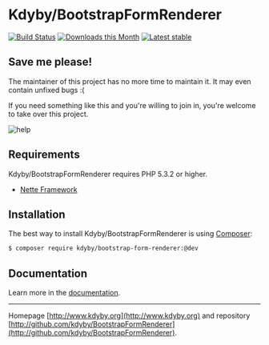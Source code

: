 Kdyby/BootstrapFormRenderer
======

[![Build Status](https://travis-ci.org/Kdyby/BootstrapFormRenderer.svg?branch=master)](https://travis-ci.org/Kdyby/BootstrapFormRenderer)
[![Downloads this Month](https://img.shields.io/packagist/dm/kdyby/bootstrap-form-renderer.svg)](https://packagist.org/packages/kdyby/bootstrap-form-renderer)
[![Latest stable](https://img.shields.io/packagist/v/kdyby/bootstrap-form-renderer.svg)](https://packagist.org/packages/kdyby/bootstrap-form-renderer)


Save me please!
---------------

The maintainer of this project has no more time to maintain it. It may even contain unfixed bugs :(

If you need something like this and you're willing to join in, you're welcome to take over this project.

![help](https://cdn.kdyby.org/keyboard-help.png)


Requirements
------------

Kdyby/BootstrapFormRenderer requires PHP 5.3.2 or higher.

- [Nette Framework](https://github.com/nette/nette)


Installation
------------

The best way to install Kdyby/BootstrapFormRenderer is using  [Composer](http://getcomposer.org/):

```sh
$ composer require kdyby/bootstrap-form-renderer:@dev
```


Documentation
------------

Learn more in the [documentation](https://github.com/Kdyby/BootstrapFormRenderer/blob/master/docs/en/index.md).


-----

Homepage [http://www.kdyby.org](http://www.kdyby.org) and repository [http://github.com/kdyby/BootstrapFormRenderer](http://github.com/kdyby/BootstrapFormRenderer).
